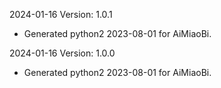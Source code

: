 2024-01-16 Version: 1.0.1
- Generated python2 2023-08-01 for AiMiaoBi.

2024-01-16 Version: 1.0.0
- Generated python2 2023-08-01 for AiMiaoBi.

